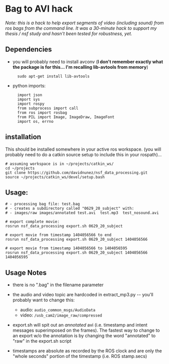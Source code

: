# Bag to AVI hack

_Note: this is a hack to help export segments of video (including sound) from ros bags from the command line.  It was a 30-minute hack to support my thesis / nsf study and hasn't been tested for robustness, yet._

## Dependencies

- you will probably need to install avconv (**I don't remember exactly what the package is for this... I'm recalling lib-avtools from memory**)
 
        sudo apt-get install lib-avtools

- python imports:

        import json
        import sys
        import rospy
        from subprocess import call
        from ros import rosbag
        from PIL import Image, ImageDraw, ImageFont
        import os, errno


## installation

This should be installed somewhere in your active ros workspace. (you will probably need to do a catkin source setup to include this in your rospath)... 

    # assuming workspace is in ~/projects/catkin_ws/
    cd ~/projects 
    git clone https://github.com/davidnunez/nsf_data_processing.git
    source ~/projects/catkin_ws/devel/setup.bash

## Usage:

    # - processing bag file: test.bag
    # - creates a subdirectory called "0629_20_subject" with:
    # - images/raw images/annotated	test.avi  test.mp3  test_nosound.avi
    
    # export complete movie:
    rosrun nsf_data_processing export.sh 0629_20_subject
    
    # export movie from timestamp 1404056566 to end
    rosrun nsf_data_processing export.sh 0629_20_subject 1404056566

    # export movie from timestamp 1404056566 to 1404056595
    rosrun nsf_data_processing export.sh 0629_20_subject 1404056566 1404056595



## Usage Notes

- there is no ".bag" in the filename parameter
- the audio and video topic are hardcoded in extract_mp3.py -- you'll probably want to change this:

	- audio: `audio_common_msgs/AudioData`
	- video: `/usb_cam2/image_raw/compressed`
	
- export.sh will spit out an _annotated_ avi (i.e. timestamp and intent messages superimposed on the frames). The fastest way to change to an export w/o the annotation is by changing the word "annotated" to "raw" in the export.sh script
- timestamps are absolute as recorded by the ROS clock and are only the "whole seconds" portion of the timestamp (i.e. ROS stamp.secs)


